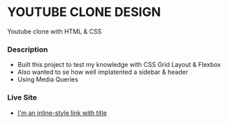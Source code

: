 # YOUTUBE CLONE DESIGN

Youtube clone with HTML & CSS

### Description
* Built this project to test my knowledge with CSS Grid Layout & Flexbox
* Also wanted to se how well implatented a sidebar & header
* Using Media Queries

### Live Site
* [I'm an inline-style link with title](youtube-design-clone.netlify.app "Youtube Clone")
